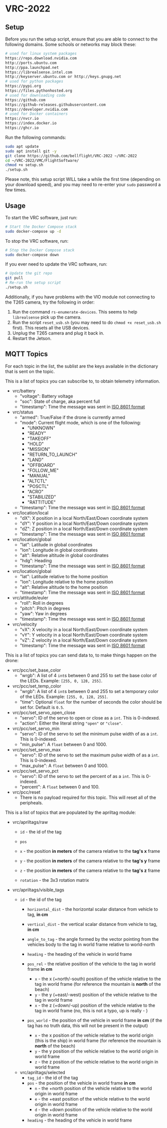 # VRC-2022

## Setup

Before you run the setup script, ensure that you are able to
connect to the following domains. Some schools or networks may block these:

```bash
# used for linux system packages
https://repo.download.nvidia.com
http://ports.ubuntu.com
http://ppa.launchpad.net
https://librealsense.intel.com
http://keyserver.ubuntu.com or http://keys.gnupg.net
# used for python packages
https://pypi.org
https://files.pythonhosted.org
# used for downloading code
https://github.com
https://github-releases.githubusercontent.com
https://developer.nvidia.com
# used for Docker containers
https://nvcr.io
https://index.docker.io
https://ghcr.io
```

Run the following commands:

```bash
sudo apt update
sudo apt install git -y
git clone https://github.com/bellflight/VRC-2022 ~/VRC-2022
cd ~/VRC-2022/VMC/FlightSoftware/
chmod +x setup.sh
./setup.sh
```

Please note, this setup script WILL take a while the first time
(depending on your download speed),
and you may need to re-enter your `sudo` password a few times.

## Usage

To start the VRC software, just run:

```bash
# Start the Docker Compose stack
sudo docker-compose up -d
```

To stop the VRC software, run:

```bash
# Stop the Docker Compose stack
sudo docker-compose down
```

If you ever need to update the VRC software, run:

```bash
# Update the git repo
git pull
# Re-run the setup script
./setup.sh
```

Additionally, if you have problems with the VIO module not connecting to the T265 camera,
try the following in order:

1. Run the command `rs-enumerate-devices`. This seems to help `librealsense` pick up the camera.
2. Run the script `reset_usb.sh` (you may need to do `chmod +x reset_usb.sh` first). This resets all the USB devices.
3. Unplug the T265 camera and plug it back in.
4. Restart the Jetson.

## MQTT Topics

For each topic in the list, the sublist are the keys available in the dictionary
that is sent on the topic.

This is a list of topics you can subscribe to, to obtain telemetry information.

- vrc/battery
  - "voltage": Battery voltage
  - "soc": State of charge, aka percent full
  - "timestamp": Time the message was sent in [ISO 8601 format](https://docs.python.org/3/library/datetime.html#datetime.datetime.isoformat)
- vrc/status
  - "armed": True/False if the drone is currently armed
  - "mode": Current flight mode, which is one of the following:
    - "UNKNOWN"
    - "READY"
    - "TAKEOFF"
    - "HOLD"
    - "MISSION"
    - "RETURN_TO_LAUNCH"
    - "LAND"
    - "OFFBOARD"
    - "FOLLOW_ME"
    - "MANUAL"
    - "ALTCTL"
    - "POSCTL"
    - "ACRO"
    - "STABILIZED"
    - "RATTITUDE"
  - "timestamp": Time the message was sent in [ISO 8601 format](https://docs.python.org/3/library/datetime.html#datetime.datetime.isoformat)
- vrc/location/local
  - "dX": X position in a local North/East/Down coordinate system
  - "dY": Y position in a local North/East/Down coordinate system
  - "dZ": Z position in a local North/East/Down coordinate system
  - "timestamp": Time the message was sent in [ISO 8601 format](https://docs.python.org/3/library/datetime.html#datetime.datetime.isoformat)
- vrc/location/global
  - "lat": Latitude in global coordinates
  - "lon": Longitude in global coordinates
  - "alt": Relative altitude in global coordinates
  - "hdg": Heading
  - "timestamp": Time the message was sent in [ISO 8601 format](https://docs.python.org/3/library/datetime.html#datetime.datetime.isoformat)
- vrc/location/global
  - "lat": Latitude relative to the home position
  - "lon": Longitude relative to the home position
  - "alt": Relative altitude to the home position
  - "timestamp": Time the message was sent in [ISO 8601 format](https://docs.python.org/3/library/datetime.html#datetime.datetime.isoformat)
- vrc/attitude/euler
  - "roll": Roll in degrees
  - "pitch": Pitch in degrees
  - "yaw": Yaw in degrees
  - "timestamp": Time the message was sent in [ISO 8601 format](https://docs.python.org/3/library/datetime.html#datetime.datetime.isoformat)
- vrc/velocity
  - "vX": X velocity in a local North/East/Down coordinate system
  - "vY": Y velocity in a local North/East/Down coordinate system
  - "vZ": Z velocity in a local North/East/Down coordinate system
  - "timestamp": Time the message was sent in [ISO 8601 format](https://docs.python.org/3/library/datetime.html#datetime.datetime.isoformat)

This is a list of topics you can send data to, to make things happen on the drone:

- vrc/pcc/set_base_color
  - "wrgb": A list of 4 `int`s between 0 and 255 to set the base color of the LEDs. Example: `[255, 0, 128, 255]`.
- vrc/pcc/set_temp_color
  - "wrgb": A list of 4 `int`s between 0 and 255 to set a temporary color of the LEDs. Example: `[255, 0, 128, 255]`.
  - "time": Optional `float` for the number of seconds the color should be set for. Default is `0.5`.
- vrc/pcc/set_servo_open_close
  - "servo": ID of the servo to open or close as a `int`. This is 0-indexed.
  - "action": Either the literal string `"open"` or `"close"`.
- vrc/pcc/set_servo_min
  - "servo": ID of the servo to set the minimum pulse width of as a `int`. This is 0-indexed.
  - "min_pulse": A `float` between 0 and 1000.
- vrc/pcc/set_servo_max
  - "servo": ID of the servo to set the maximum pulse width of as a `int`. This is 0-indexed.
  - "max_pulse": A `float` between 0 and 1000.
- vrc/pcc/set_servo_pct
  - "servo": ID of the servo to set the percent of as a `int`. This is 0-indexed.
  - "percent": A `float` between 0 and 100.
- vrc/pcc/reset
  - There is no payload required for this topic. This will reset all of the peripheals.

This is a list of topics that are populated by the apriltag module:

- vrc/apriltags/raw

  - `id` - the id of the tag

  - `pos`

  - `x` - the position **in meters** of the camera relative to the **tag's x** frame

  - `y` - the position **in meters** of the camera relative to the **tag's y** frame

  - `z` - the position **in meters** of the camera relative to the **tag's z** frame

  - `rotation` - the 3x3 rotation matrix 

- vrc/apriltags/visible_tags

  - `id` - the id of the tag
    - `horizontal_dist` - the horizontal scalar distance from vehicle to tag, **in cm**
    - `vertical_dist` - the vertical scalar distance from vehicle to tag, **in cm**
    - `angle_to_tag` - the angle formed by the vector pointing from the vehicles body to the tag in world frame relative to world-north
    - `heading` -  the heading of the vehicle in world frame
    - `pos_rel` - the relative position of the vehicle to the tag in world frame **in cm** 
    
      - `x` -  the x (+north/-south) position of the vehicle relative to the tag in world frame (for reference the mountain is **north** of the beach)
      - `y` - the y (+east/-west) position of the vehicle relative to the tag in world frame
      - `x` - the z (+down/-up) position of the vehicle relative to the tag in world frame (no, this is not a typo, up is really - )
    - `pos_world` - the position of the vehicle in world frame **in cm** (if the tag has no truth data, this will not be present in the output)
    
      - `x` - the x position of the vehicle relative to the world origin (this is the ship) in world frame (for reference the mountain is **north** of the beach)
      - `y` - the y position of the vehicle relative to the world origin in world frame
      - `z` - the z position of the vehicle relative to the world origin in world frame
  - vrc/apriltags/selected
    - `tag_id` - the id of the tag
    - `pos` - the position of the vehicle in world frame **in cm**
      - `n` - the +north position of the vehicle relative to the world origin in world frame
      - `e` - the +east position of the vehicle relative to the world origin in world frame
      - `d` - the +down position of the vehicle relative to the world origin in world frame
    - `heading` - the heading of the vehicle in world frame